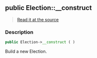 ## public Election::__construct

> [Read it at the source](https://github.com/julien-boudry/Condorcet/blob/master/src/Election.php#L139)

### Description    

```php
public Election->__construct ( )
```

Build a new Election.
    